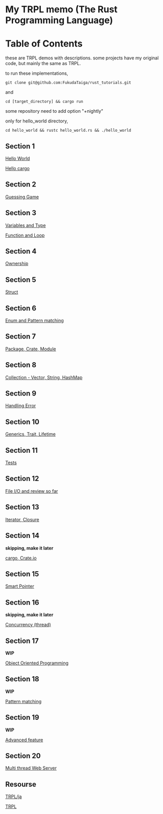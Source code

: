 My TRPL memo (The Rust Programming Language)
====

# Table of Contents
these are TRPL demos with descriptions.
some projects have my original code, but mainly the same as TRPL.

to run these implementations,
```
git clone git@github.com:FukudaTaiga/rust_tutorials.git
```
and
```
cd [target_directory] && cargo run
```
some repository need to add option "+nightly"

only for hello_world directory,
```
cd hello_world && rustc hello_world.rs && ./hello_world
```

## Section 1
[Hello World](https://github.com/FukudaTaiga/rust_tutorials/tree/main/hello_world)

[Hello cargo](https://github.com/FukudaTaiga/rust_tutorials/tree/main/hello_cargo)

## Section 2
[Guessing Game](https://github.com/FukudaTaiga/rust_tutorials/tree/main/guessing_game)

## Section 3
[Variables and Type](https://github.com/FukudaTaiga/rust_tutorials/tree/main/var_and_type)

[Function and Loop](https://github.com/FukudaTaiga/rust_tutorials/tree/main/functions)

## Section 4
[Ownership](https://github.com/FukudaTaiga/rust_tutorials/tree/main/ownership)

## Section 5
[Struct](https://github.com/FukudaTaiga/rust_tutorials/tree/main/structure)

## Section 6
[Enum and Pattern matching](https://github.com/FukudaTaiga/rust_tutorials/tree/main/enum_pattern)

## Section 7
[Package, Crate, Module](https://github.com/FukudaTaiga/rust_tutorials/tree/main/package_module)

## Section 8
[Collection - Vector, String, HashMap](https://github.com/FukudaTaiga/rust_tutorials/tree/main/collections)

## Section 9
[Handling Error](https://github.com/FukudaTaiga/rust_tutorials/tree/main/handle_error)

## Section 10
[Generics, Trait, Lifetime](https://github.com/FukudaTaiga/rust_tutorials/tree/main/generics_trait_lifetime)

## Section 11
[Tests](https://github.com/FukudaTaiga/rust_tutorials/tree/main/rust_test)

## Section 12
[File I/O and review so far](https://github.com/FukudaTaiga/rust_tutorials/tree/main/minigrep)

## Section 13
[Iterator, Closure](https://github.com/FukudaTaiga/rust_tutorials/tree/main/iterator_closure)

## Section 14
**skipping, make it later**

[cargo, Crate.io](https://github.com/FukudaTaiga/rust_tutorials/tree/main/)

## Section 15
[Smart Pointer](https://github.com/FukudaTaiga/rust_tutorials/tree/main/smart_pointer)

## Section 16
**skipping, make it later**

[Concurrency (thread)](https://github.com/FukudaTaiga/rust_tutorials/tree/main/)

## Section 17
**WIP**

[Object Oriented Programming](https://github.com/FukudaTaiga/rust_tutorials/tree/main/rust_oop)

## Section 18
**WIP**

[Pattern matching](https://github.com/FukudaTaiga/rust_tutorials/tree/main/pattern_matching)

## Section 19
**WIP**

[Advanced feature](https://github.com/FukudaTaiga/rust_tutorials/tree/main/)

## Section 20
[Multi thread Web Server](https://github.com/FukudaTaiga/rust_tutorials/tree/main/)

## Resourse
[TRPL/ja](https://doc.rust-jp.rs/book-ja/ch19-01-unsafe-rust.html)

[TRPL](https://github.com/rust-lang/book/tree/main/src)
